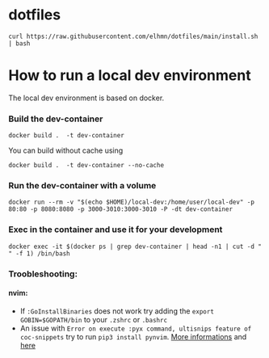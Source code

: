 # dotfiles

```
curl https://raw.githubusercontent.com/elhmn/dotfiles/main/install.sh | bash
```

# How to run a local dev environment

The local dev environment is based on docker.

### Build the dev-container

```console
docker build .  -t dev-container
```

You can build without cache using

```console
docker build .  -t dev-container --no-cache
```

### Run the dev-container with a volume

```console
docker run --rm -v "$(echo $HOME)/local-dev:/home/user/local-dev" -p 80:80 -p 8080:8080 -p 3000-3010:3000-3010 -P -dt dev-container
```


### Exec in the container and use it for your development

```console
docker exec -it $(docker ps | grep dev-container | head -n1 | cut -d " " -f 1) /bin/bash
```


### Troobleshooting:


#### nvim:
- If `:GoInstallBinaries` does not work try adding the `export GOBIN=$GOPATH/bin` to your `.zshrc` or `.bashrc`
- An issue with `Error on execute :pyx command, ultisnips feature of coc-snippets` try to run `pip3 install pynvim`. [More informations](https://www.reddit.com/r/neovim/comments/u0ofn4/comment/i4emnfn/?utm_source=share&utm_medium=web2x&context=3) and [here](https://github.com/neoclide/coc-snippets#python-support)
